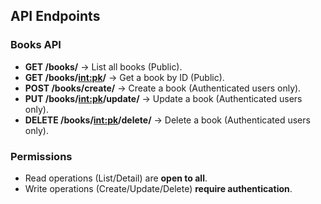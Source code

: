 ## API Endpoints

### Books API
- **GET /books/** → List all books (Public).
- **GET /books/<int:pk>/** → Get a book by ID (Public).
- **POST /books/create/** → Create a book (Authenticated users only).
- **PUT /books/<int:pk>/update/** → Update a book (Authenticated users only).
- **DELETE /books/<int:pk>/delete/** → Delete a book (Authenticated users only).

### Permissions
- Read operations (List/Detail) are **open to all**.
- Write operations (Create/Update/Delete) **require authentication**.
